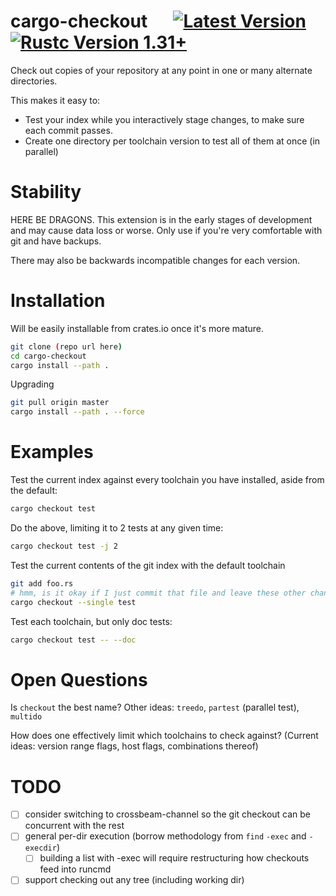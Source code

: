 # cargo-checkout &emsp; [![Latest Version]][crates.io] [![Rustc Version 1.31+]][rustc]

[Latest Version]: https://img.shields.io/crates/v/cargo-checkout.svg
[crates.io]: https://crates.io/crates/cargo-checkout
[Rustc Version 1.31+]: https://img.shields.io/badge/rustc-1.31+-lightgray.svg
[rustc]: https://blog.rust-lang.org/2018/12/06/Rust-1.31-and-rust-2018.html

Check out copies of your repository at any point in one or many alternate directories.

This makes it easy to:

- Test your index while you interactively stage changes, to make sure each commit passes.
- Create one directory per toolchain version to test all of them at once (in parallel)

# Stability

HERE BE DRAGONS. This extension is in the early stages of development and may
cause data loss or worse. Only use if you're very comfortable with git and have backups.

There may also be backwards incompatible changes for each version.

# Installation

Will be easily installable from crates.io once it's more mature.

```bash
git clone (repo url here)
cd cargo-checkout
cargo install --path .
```

Upgrading
```bash
git pull origin master
cargo install --path . --force
```

# Examples

Test the current index against every toolchain you have installed, aside from the default:
```bash
cargo checkout test
```

Do the above, limiting it to 2 tests at any given time:
```bash
cargo checkout test -j 2
```

Test the current contents of the git index with the default toolchain
```bash
git add foo.rs
# hmm, is it okay if I just commit that file and leave these other changes here?
cargo checkout --single test
```

Test each toolchain, but only doc tests:
```bash
cargo checkout test -- --doc
```

# Open Questions

Is `checkout` the best name? Other ideas: `treedo`, `partest` (parallel test), `multido`

How does one effectively limit which toolchains to check against? (Current ideas: version range flags, host flags, combinations thereof)

# TODO

- [ ] consider switching to crossbeam-channel so the git checkout can be concurrent with the rest
- [ ] general per-dir execution (borrow methodology from `find` `-exec` and `-execdir`)
  - [ ] building a list with -exec will require restructuring how checkouts feed into runcmd
- [ ] support checking out any tree (including working dir)